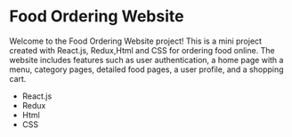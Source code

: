 # Food Ordering Website

Welcome to the Food Ordering Website project! This is a mini project created with React.js, Redux,Html and CSS for ordering food online. The website includes features such as user authentication, a home page with a menu, category pages, detailed food pages, a user profile, and a shopping cart.


- React.js
- Redux
- Html
- CSS

